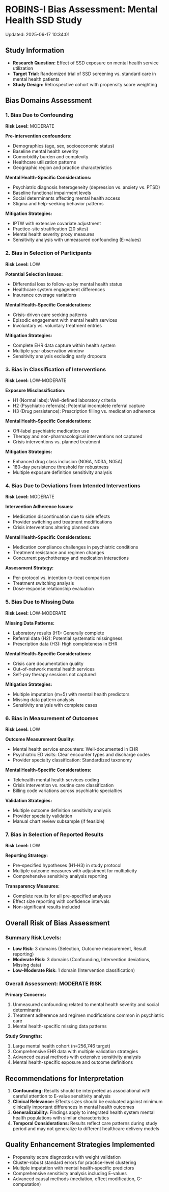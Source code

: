 # ROBINS-I Bias Assessment: Mental Health SSD Study
Updated: 2025-06-17 10:34:01

## Study Information
- **Research Question:** Effect of SSD exposure on mental health service utilization
- **Target Trial:** Randomized trial of SSD screening vs. standard care in mental health patients
- **Study Design:** Retrospective cohort with propensity score weighting

## Bias Domains Assessment

### 1. Bias Due to Confounding
**Risk Level:** MODERATE

**Pre-intervention confounders:**
- Demographics (age, sex, socioeconomic status)
- Baseline mental health severity
- Comorbidity burden and complexity
- Healthcare utilization patterns
- Geographic region and practice characteristics

**Mental Health-Specific Considerations:**
- Psychiatric diagnosis heterogeneity (depression vs. anxiety vs. PTSD)
- Baseline functional impairment levels
- Social determinants affecting mental health access
- Stigma and help-seeking behavior patterns

**Mitigation Strategies:**
- IPTW with extensive covariate adjustment
- Practice-site stratification (20 sites)
- Mental health severity proxy measures
- Sensitivity analysis with unmeasured confounding (E-values)

### 2. Bias in Selection of Participants
**Risk Level:** LOW  

**Potential Selection Issues:**
- Differential loss to follow-up by mental health status
- Healthcare system engagement differences
- Insurance coverage variations

**Mental Health-Specific Considerations:**
- Crisis-driven care seeking patterns
- Episodic engagement with mental health services
- Involuntary vs. voluntary treatment entries

**Mitigation Strategies:**
- Complete EHR data capture within health system
- Multiple year observation window
- Sensitivity analysis excluding early dropouts

### 3. Bias in Classification of Interventions
**Risk Level:** LOW-MODERATE

**Exposure Misclassification:**
- H1 (Normal labs): Well-defined laboratory criteria
- H2 (Psychiatric referrals): Potential incomplete referral capture
- H3 (Drug persistence): Prescription filling vs. medication adherence

**Mental Health-Specific Considerations:**
- Off-label psychiatric medication use
- Therapy and non-pharmacological interventions not captured
- Crisis interventions vs. planned treatment

**Mitigation Strategies:**
- Enhanced drug class inclusion (N06A, N03A, N05A)
- 180-day persistence threshold for robustness
- Multiple exposure definition sensitivity analysis

### 4. Bias Due to Deviations from Intended Interventions
**Risk Level:** MODERATE

**Intervention Adherence Issues:**
- Medication discontinuation due to side effects
- Provider switching and treatment modifications
- Crisis interventions altering planned care

**Mental Health-Specific Considerations:**
- Medication compliance challenges in psychiatric conditions
- Treatment resistance and regimen changes
- Concurrent psychotherapy and medication interactions

**Assessment Strategy:**
- Per-protocol vs. intention-to-treat comparison
- Treatment switching analysis
- Dose-response relationship evaluation

### 5. Bias Due to Missing Data
**Risk Level:** LOW-MODERATE

**Missing Data Patterns:**
- Laboratory results (H1): Generally complete
- Referral data (H2): Potential systematic missingness
- Prescription data (H3): High completeness in EHR

**Mental Health-Specific Considerations:**
- Crisis care documentation quality
- Out-of-network mental health services
- Self-pay therapy sessions not captured

**Mitigation Strategies:**
- Multiple imputation (m=5) with mental health predictors
- Missing data pattern analysis
- Sensitivity analysis with complete cases

### 6. Bias in Measurement of Outcomes
**Risk Level:** LOW

**Outcome Measurement Quality:**
- Mental health service encounters: Well-documented in EHR
- Psychiatric ED visits: Clear encounter types and discharge codes
- Provider specialty classification: Standardized taxonomy

**Mental Health-Specific Considerations:**
- Telehealth mental health services coding
- Crisis intervention vs. routine care classification  
- Billing code variations across psychiatric specialties

**Validation Strategies:**
- Multiple outcome definition sensitivity analysis
- Provider specialty validation
- Manual chart review subsample (if feasible)

### 7. Bias in Selection of Reported Results
**Risk Level:** LOW

**Reporting Strategy:**
- Pre-specified hypotheses (H1-H3) in study protocol
- Multiple outcome measures with adjustment for multiplicity
- Comprehensive sensitivity analysis reporting

**Transparency Measures:**
- Complete results for all pre-specified analyses
- Effect size reporting with confidence intervals
- Non-significant results included

## Overall Risk of Bias Assessment

### Summary Risk Levels:
- **Low Risk:** 3 domains (Selection, Outcome measurement, Result reporting)
- **Moderate Risk:** 3 domains (Confounding, Intervention deviations, Missing data)  
- **Low-Moderate Risk:** 1 domain (Intervention classification)

### Overall Assessment: **MODERATE RISK**

**Primary Concerns:**
1. Unmeasured confounding related to mental health severity and social determinants
2. Treatment adherence and regimen modifications common in psychiatric care
3. Mental health-specific missing data patterns

**Study Strengths:**
1. Large mental health cohort (n=256,746 target)
2. Comprehensive EHR data with multiple validation strategies
3. Advanced causal methods with extensive sensitivity analysis
4. Mental health-specific exposure and outcome definitions

## Recommendations for Interpretation

1. **Confounding:** Results should be interpreted as associational with careful attention to E-value sensitivity analysis
2. **Clinical Relevance:** Effects sizes should be evaluated against minimum clinically important differences in mental health outcomes
3. **Generalizability:** Findings apply to integrated health system mental health populations with similar characteristics
4. **Temporal Considerations:** Results reflect care patterns during study period and may not generalize to different healthcare delivery models

## Quality Enhancement Strategies Implemented

- Propensity score diagnostics with weight validation
- Cluster-robust standard errors for practice-level clustering  
- Multiple imputation with mental health-specific predictors
- Comprehensive sensitivity analysis including E-values
- Advanced causal methods (mediation, effect modification, G-computation)
